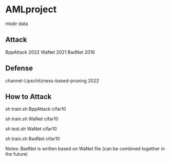 # AMLproject


mkdir data



## Attack
BppAttack 2022
WaNet 2021
BadNet 2016

## Defense
channel-Lipschitzness-based-pruning 2022






## How to Attack
sh train.sh BppAttack cifar10

sh train.sh WaNet cifar10

sh test.sh WaNet cifar10

sh train.sh BadNet cifar10

Notes: BadNet is written based on WaNet file (can be combined together in the future)
